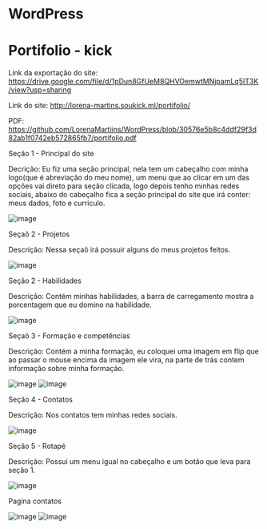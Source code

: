 # WordPress

# Portifolio - kick

Link da exportação do site: https://drive.google.com/file/d/1pDun8GfUeM8QHVOemwtMNjpamLq5IT3K/view?usp=sharing

Link do site: http://lorena-martins.soukick.ml/portifolio/

PDF: https://github.com/LorenaMartiins/WordPress/blob/30576e5b8c4ddf29f3d82ab1f0742eb572865fb7/portifolio.pdf

Seção 1 - Principal do site 

Decrição: Eu fiz uma seção principal, nela tem um cabeçalho com minha logo(que é abreviação do meu nome), um menu que ao clicar em um das opções vai direto para seção clicada, logo depois tenho minhas redes sociais, abaixo do cabeçalho fica a seção principal do site que irá conter: meus dados, foto e curriculo.

![image](https://user-images.githubusercontent.com/89862269/146687476-eb4e5f23-9969-4914-8cee-75d8cbbd0ce9.png)


Seçaõ 2 - Projetos

Descrição: Nessa seçaõ irá possuir alguns do meus projetos feitos.

![image](https://user-images.githubusercontent.com/89862269/146687525-5bf28661-1f2b-42de-b72a-d7c8cbdb5abb.png)


Seção 2 - Habilidades

Descrição: Contém minhas habilidades, a barra de carregamento mostra a porcentagem que eu domino na habilidade.

![image](https://user-images.githubusercontent.com/89862269/146687567-cfe80327-ba93-4d4a-95a8-837c4d40e039.png)

Seçaõ 3 - Formação e competências

Descrição: Contém a minha formação, eu coloquei uma imagem em flip que ao passar o mouse encima da imagem ele vira, na parte de trás contem informação sobre minha formação.

![image](https://user-images.githubusercontent.com/89862269/146687672-b6e246b5-4611-44fb-8531-bf39c02e8e63.png)
![image](https://user-images.githubusercontent.com/89862269/146687704-bae79e0c-fe8d-4db9-8b93-e9683798f302.png)


Seção 4 - Contatos

Descrição: Nos contatos tem minhas redes sociais.

![image](https://user-images.githubusercontent.com/89862269/146687724-89303a93-c7f2-41b9-ab46-e2cc470d316a.png)


Seção 5 - Rotapé

Descrição: Possui um menu igual no cabeçalho e um botão que leva para seção 1.

![image](https://user-images.githubusercontent.com/89862269/146687781-c6b02f2b-f886-4d47-a2a6-8cabeea09fd4.png)

Pagina contatos

![image](https://user-images.githubusercontent.com/89862269/146425191-66d75a3e-61f5-4b81-ac30-64b230f42f5b.png)
![image](https://user-images.githubusercontent.com/89862269/146425286-9e381fb9-c0ca-47fd-bf95-0695a1308f5d.png)




